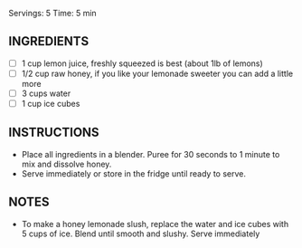 Servings: 5
Time: 5 min
## INGREDIENTS
- [ ] 1 cup lemon juice, freshly squeezed is best (about 1lb of lemons)
- [ ] 1/2 cup raw honey, if you like your lemonade sweeter you can add a little more
- [ ] 3 cups water
- [ ] 1 cup ice cubes

## INSTRUCTIONS
- Place all ingredients in a blender. Puree for 30 seconds to 1 minute to mix and dissolve honey.
- Serve immediately or store in the fridge until ready to serve.
## NOTES
- To make a honey lemonade slush, replace the water and ice cubes with 5 cups of ice. Blend until smooth and slushy. Serve immediately